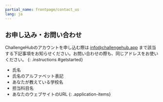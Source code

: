 ```yaml
---
partial_name: frontpage/contact_us
lang: ja
---
```


## お申し込み・お問い合わせ

ChallengeHubのアカウントを申し込む際は [info@challengehub.app](mailto:info@challengehub.app) まで該当する下記事項をお知らせください。お問い合わせの際も、同じアドレスをお使いください。
{: .instructions #getstarted}

- 氏名
- 氏名のアルファベット表記
- あなたが教えている学校名
- 担当科目名
- あなたのウェブサイトのURL
{: .application-items}
